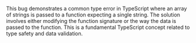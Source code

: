 This bug demonstrates a common type error in TypeScript where an array of strings is passed to a function expecting a single string.  The solution involves either modifying the function signature or the way the data is passed to the function.  This is a fundamental TypeScript concept related to type safety and data validation.